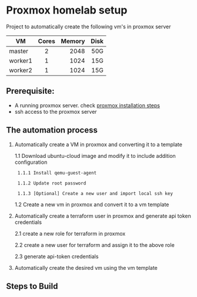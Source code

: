 # Proxmox homelab setup
Project to automatically create the following vm's in proxmox server 

| VM            | Cores         | Memory| Disk|
| ------------- |:-------------:| -----:| -----:|
| master        | 2             | 2048  | 50G   |
| worker1       | 1             | 1024  | 15G   |
| worker2       | 1             | 1024  | 15G   |

## Prerequisite:
* A running proxmox server. check [proxmox installation steps](proxmox_installation.md)
* ssh access to the proxmox server

## The automation process 
1. Automatically create a VM in proxmox and converting it to a template
    
    1.1 Download ubuntu-cloud image and modify it to include addition configuration

        1.1.1 Install qemu-guest-agent

        1.1.2 Update root password

        1.1.3 [Optional] Create a new user and import local ssh key

    1.2 Create a new vm in proxmox and convert it to a vm template 

2. Automatically create a terraform user in proxmox and generate api token credentials

    2.1 create a new role for terraform in proxmox

    2.2 create a new user for terraform and assign it to the above role

    2.3 generate api-token credentials   

3. Automatically create the desired vm using the vm template 

## Steps to Build 


